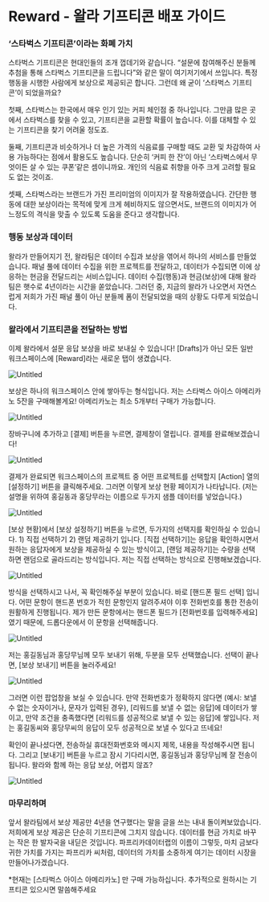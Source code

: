# Reward - 왈라 기프티콘 배포 가이드

### ‘스타벅스 기프티콘’이라는 화폐 가치

스타벅스 기프티콘은 현대인들의 조개 껍데기와 같습니다. “설문에 참여해주신 분들께 추첨을 통해 스타벅스 기프티콘을 드립니다”와 같은 말이 여기저기에서 쓰입니다. 특정 행동을 시행한 사람에게 보상으로 제공되곤 합니다. 그런데 왜 굳이 ‘스타벅스 기프티콘’이 되었을까요?

첫째, 스타벅스는 한국에서 매우 인기 있는 커피 체인점 중 하나입니다. 그만큼 많은 곳에서 스타벅스를 찾을 수 있고, 기프티콘을 교환할 확률이 높습니다. 이를 대체할 수 있는 기프티콘을 찾기 어려울 정도죠.

둘째, 기프티콘과 비슷하거나 더 높은 가격의 식음료를 구매할 때도 교환 및 차감하여 사용 가능하다는 점에서 활용도도 높습니다. 단순히 ‘커피 한 잔’이 아닌 ‘스타벅스에서 무엇이든 살 수 있는 쿠폰’같은 셈이니까요. 개인의 식음료 취향을 아주 크게 고려할 필요도 없는 것이죠.

셋째, 스타벅스라는 브랜드가 가진 프리미엄의 이미지가 잘 작용하였습니다. 간단한 행동에 대한 보상이라는 목적에 맞게 크게 헤비하지도 않으면서도, 브랜드의 이미지가 어느정도의 격식을 맞출 수 있도록 도움을 준다고 생각합니다.

### 행동 보상과 데이터

왈라가 만들어지기 전, 왈라팀은 데이터 수집과 보상을 엮어서 하나의 서비스를 만들었습니다. 패널 풀에 데이터 수집을 위한 프로젝트를 전달하고, 데이터가 수집되면 이에 상응하는 현금을 전달드리는 서비스입니다. 데이터 수집(행동)과 현금(보상)에 대해 왈라팀은 햇수로 4년이라는 시간을 쏟았습니다. 그러던 중, 지금의 왈라가 나오면서 자연스럽게 저희가 가진 패널 풀이 아닌 분들께 폼이 전달되었을 때의 상황도 다루게 되었습니다.

### 왈라에서 기프티콘을 전달하는 방법

이제 왈라에서 설문 응답 보상을 바로 보내실 수 있습니다! [Drafts]가 아닌 모든 일반 워크스페이스에 [Reward]라는 새로운 탭이 생겼습니다.

![Untitled](src/d99e2f2f72884aaaa132674715fe1244/Untitled.png)

보상은 하나의 워크스페이스 안에 쌓아두는 형식입니다. 저는 스타벅스 아이스 아메리카노 5잔을 구매해볼게요! 아메리카노는 최소 5개부터 구매가 가능합니다.

![Untitled](src/d99e2f2f72884aaaa132674715fe1244/Untitled%201.png)

장바구니에 추가하고 [결제] 버튼을 누르면, 결제창이 열립니다. 결제를 완료해보겠습니다!

![Untitled](src/d99e2f2f72884aaaa132674715fe1244/Untitled%202.png)

결제가 완료되면 워크스페이스의 프로젝트 중 어떤 프로젝트를 선택할지 [Action] 열의 [설정하기] 버튼을 클릭해주세요. 그러면 이렇게 보상 현황 페이지가 나타납니다. (저는 설명을 위하여 홍길동과 홍당무라는 이름으로 두가지 샘플 데이터를 넣었습니다.)

![Untitled](src/d99e2f2f72884aaaa132674715fe1244/Untitled%203.png)

[보상 현황]에서 [보상 설정하기] 버튼을 누르면, 두가지의 선택지를 확인하실 수 있습니다. 1) 직접 선택하기 2) 랜덤 제공하기 입니다. [직접 선택하기]는 응답을 확인하시면서 원하는 응답자에게 보상을 제공하실 수 있는 방식이고, [랜덤 제공하기]는 수량을 선택하면 랜덤으로 골라드리는 방식입니다. 저는 직접 선택하는 방식으로 진행해보겠습니다.

![Untitled](src/d99e2f2f72884aaaa132674715fe1244/Untitled%204.png)

방식을 선택하시고 나서, 꼭 확인해주실 부분이 있습니다. 바로 [핸드폰 필드 선택] 입니다. 어떤 문항이 핸드폰 번호가 적힌 문항인지 알려주셔야 이후 전화번호를 통한 전송이 원활하게 진행됩니다. 제가 만든 문항에서는 핸드폰 필드가 [전화번호를 입력해주세요] 였기 때문에, 드롭다운에서 이 문항을 선택해줍니다.

![Untitled](src/d99e2f2f72884aaaa132674715fe1244/Untitled%205.png)

저는 홍길동님과 홍당무님께 모두 보내기 위해, 두분을 모두 선택했습니다. 선택이 끝나면, [보상 보내기] 버튼을 눌러주세요!

![Untitled](src/d99e2f2f72884aaaa132674715fe1244/Untitled%206.png)

그러면 이런 팝업창을 보실 수 있습니다. 만약 전화번호가 정확하지 않다면 (예시: 보낼 수 없는 숫자이거나, 문자가 입력된 경우), [리워드를 보낼 수 없는 응답]에 데이터가 쌓이고, 만약 조건을 충족했다면 [리워드를 성공적으로 보낼 수 있는 응답]에 쌓입니다. 저는 홍길동씨와 홍당무씨의 응답이 모두 성공적으로 보낼 수 있다고 뜨네요!

확인이 끝나셨다면, 전송하실 휴대전화번호와 메시지 제목, 내용을 작성해주시면 됩니다. 그리고 [보내기] 버튼을 누르고 잠시 기다리시면, 홍길동님과 홍당무님께 잘 전송이 됩니다. 왈라와 함께 하는 응답 보상, 어렵지 않죠? 

![Untitled](src/d99e2f2f72884aaaa132674715fe1244/Untitled%207.png)

### 마무리하며

앞서 왈라팀에서 보상 제공만 4년을 연구했다는 말을 글을 쓰는 내내 돌이켜보았습니다. 저희에게 보상 제공은 단순히 기프티콘에 그치지 않습니다. 데이터를 현금 가치로 바꾸는 작은 한 발자국을 내딛은 것입니다. 파프리카데이터랩의 이름이 그렇듯, 마치 금보다 귀한 가치를 가지는 파프리카 씨처럼, 데이터의 가치를 소중하게 여기는 데이터 시장을 만들어나가겠습니다. 

*현재는 [스타벅스 아이스 아메리카노] 만 구매 가능하십니다. 추가적으로 원하시는 기프티콘 있으시면 말씀해주세요